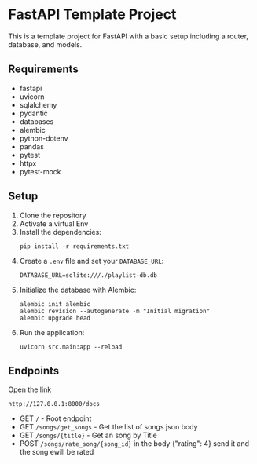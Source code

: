 # FastAPI Template Project

This is a template project for FastAPI with a basic setup including a router, database, and models.

## Requirements

- fastapi
- uvicorn
- sqlalchemy
- pydantic
- databases
- alembic
- python-dotenv
- pandas
- pytest
- httpx
- pytest-mock

## Setup

1. Clone the repository
2. Activate a virtual Env
3. Install the dependencies:
    ```
    pip install -r requirements.txt
    ```
4. Create a `.env` file and set your `DATABASE_URL`:
    ```
    DATABASE_URL=sqlite:///./playlist-db.db
    ```
5. Initialize the database with Alembic:
    ```
    alembic init alembic
    alembic revision --autogenerate -m "Initial migration"
    alembic upgrade head
    ```
6. Run the application:
    ```
    uvicorn src.main:app --reload
    ```

## Endpoints
Open the link
 ```
http://127.0.0.1:8000/docs
 ```
- GET `/` - Root endpoint
- GET `/songs/get_songs` - Get the list of songs json body
- GET `/songs/{title}` - Get an song by Title
- POST `/songs/rate_song/{song_id}` in the body {"rating": 4} send it and the song ewill be rated

